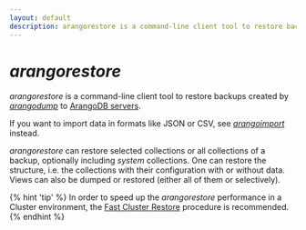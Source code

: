 ```yaml
---
layout: default
description: arangorestore is a command-line client tool to restore backups created by arangodump toArangoDB servers
---
```

# _arangorestore_

_arangorestore_ is a command-line client tool to restore backups created by
[_arangodump_](programs-arangodump.html) to
[ArangoDB servers](programs-arangod.html).

If you want to import data in formats like JSON or CSV, see
[_arangoimport_](programs-arangoimport.html) instead.

_arangorestore_ can restore selected collections or all collections of a backup,
optionally including _system_ collections. One can restore the structure, i.e.
the collections with their configuration with or without data.
Views can also be dumped or restored (either all of them or selectively).

{% hint 'tip' %}
In order to speed up the _arangorestore_ performance in a Cluster environment,
the [Fast Cluster Restore](programs-arangorestore-fast-cluster-restore.html)
procedure is recommended.
{% endhint %}
